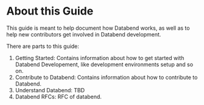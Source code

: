 # About this Guide

This guide is meant to help document how Databend works, as well as to help new contributors get involved in Databend development.

There are parts to this guide:

1. Getting Started: Contains information about how to get started with Databend Developement, like development environments setup and so on.
2. Contribute to Databend: Contains information about how to contribute to Databend.
3. Understand Databend: TBD
4. Databend RFCs: RFC of databend.